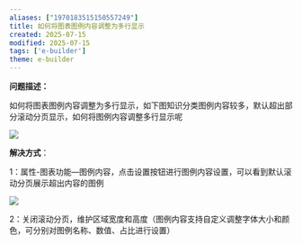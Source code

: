```yaml
---
aliases: ["1970183515150557249"]
title: 如何将图表图例内容调整为多行显示
created: 2025-07-15
modified: 2025-07-15
tags: ['e-builder']
theme: e-builder
---
```


**问题描述：**

如何将图表图例内容调整为多行显示，如下图知识分类图例内容较多，默认超出部分滚动分页显示，如何将图例内容调整多行显示呢

![](https://myhelpdoc.oss-cn-heyuan.aliyuncs.com/mdimages/63871057cba7c18f7e49f0b33eb6d2b1.jpg)

**解决方式**：

1：属性-图表功能—图例内容，点击设置按钮进行图例内容设置，可以看到默认滚动分页展示超出内容的图例

![](https://myhelpdoc.oss-cn-heyuan.aliyuncs.com/mdimages/3815c43f275067e29f0d53caacf77dee.jpg)

2：关闭滚动分页，维护区域宽度和高度（图例内容支持自定义调整字体大小和颜色，可分别对图例名称、数值、占比进行设置）

